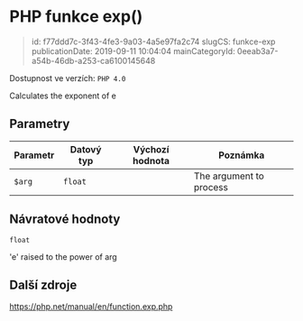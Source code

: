 PHP funkce exp()
================================

> id: f77ddd7c-3f43-4fe3-9a03-4a5e97fa2c74
> slugCS: funkce-exp
> publicationDate: 2019-09-11 10:04:04
> mainCategoryId: 0eeab3a7-a54b-46db-a253-ca6100145648

Dostupnost ve verzích: `PHP 4.0`

Calculates the exponent of <constant>e</constant>


Parametry
--------------

| Parametr | Datový typ | Výchozí hodnota | Poznámka |
|-----|-----|-----|-----|
| `$arg` | `float` |  | The argument to process |


Návratové hodnoty
----------------

`float`

'e' raised to the power of arg

Další zdroje
------------

https://php.net/manual/en/function.exp.php
